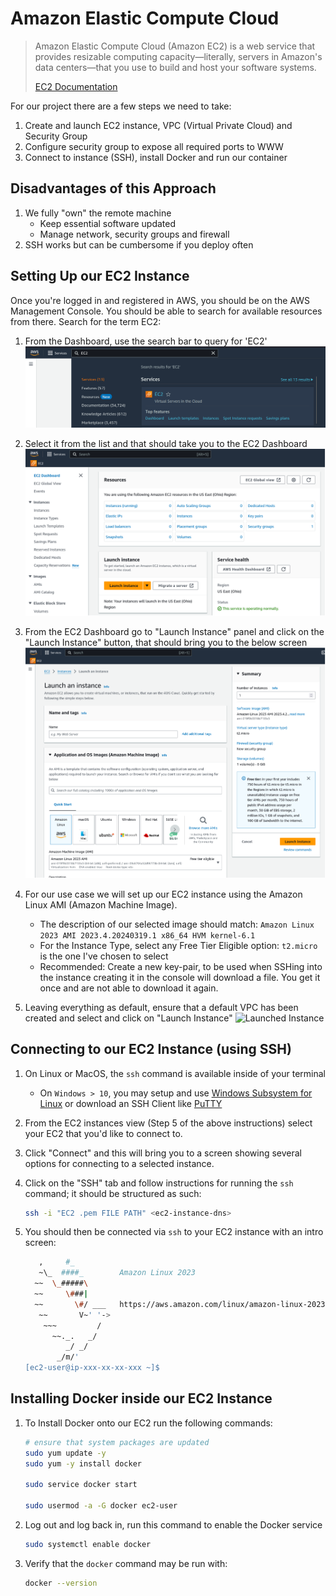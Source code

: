 # Amazon Elastic Compute Cloud

> Amazon Elastic Compute Cloud (Amazon EC2) is a web service that provides resizable computing capacity—literally,
> servers in Amazon's data centers—that you use to build and host your software systems.
>
> [EC2 Documentation](https://docs.aws.amazon.com/ec2/)

For our project there are a few steps we need to take:

1. Create and launch EC2 instance, VPC (Virtual Private Cloud) and Security Group
2. Configure security group to expose all required ports to WWW
3. Connect to instance (SSH), install Docker and run our container

## Disadvantages of this Approach

1. We fully "own" the remote machine
    - Keep essential software updated
    - Manage network, security groups and firewall
2. SSH works but can be cumbersome if you deploy often

## Setting Up our EC2 Instance

Once you're logged in and registered in AWS, you should be on the AWS Management
Console. You should be able to search for available resources from there. Search
for the term EC2:

1. From the Dashboard, use the search bar to query for 'EC2'
   ![EC2 Search](../../../.attachments/EC2/EC2%20Search.png "EC2 Search")

2. Select it from the list and that should take you to the EC2 Dashboard
   ![EC2 Dashboard](../../../.attachments/EC2/EC2%20Dashboard.png "EC2 Dashbaord")

3. From the EC2 Dashboard go to "Launch Instance" panel and click on the "Launch Instance"
   button, that should bring you to the below screen
   ![Launch Instance](../../../.attachments/EC2/EC2%20LaunchInstance.png "EC2 Launch Instance")

4. For our use case we will set up our EC2 instance using the Amazon Linux AMI (Amazon Machine Image).
    - The description of our selected image should match:
      `Amazon Linux 2023 AMI 2023.4.20240319.1 x86_64 HVM kernel-6.1`
    - For the Instance Type, select any Free Tier Eligible option:
      `t2.micro` is the one I've chosen to select
    - Recommended: Create a new key-pair, to be used when SSHing into the instance creating it in the console
      will download a file. You get it once and are not able to download it again.

5. Leaving everything as default, ensure that a default VPC has been created and select and
   click on "Launch Instance"
   ![Launched Instance](../../.attachments/EC2/EC2%20LaunchedInstance.png "EC2 Launched Instance")

## Connecting to our EC2 Instance (using SSH)

1. On Linux or MacOS, the `ssh` command is available inside of your terminal
    - On `Windows > 10`, you may setup and
      use [Windows Subsystem for Linux](https://learn.microsoft.com/en-us/windows/wsl/install)
      or download an SSH Client like [PuTTY](https://putty.org/)

2. From the EC2 instances view (Step 5 of the above instructions) select your EC2 that you'd like to connect to.
3. Click "Connect" and this will bring you to a screen showing several options for connecting to a selected instance.
4. Click on the "SSH" tab and follow instructions for running the `ssh` command; it should be structured as such:
    ```bash
    ssh -i "EC2 .pem FILE PATH" <ec2-instance-dns>
    ```
5. You should then be connected via `ssh` to your EC2 instance with an intro screen:
    ```bash
       ,     #_
       ~\_  ####_        Amazon Linux 2023
      ~~  \_#####\
      ~~     \###|
      ~~       \#/ ___   https://aws.amazon.com/linux/amazon-linux-2023
       ~~       V~' '->
        ~~~         /
          ~~._.   _/
             _/ _/
           _/m/'
    [ec2-user@ip-xxx-xx-xx-xxx ~]$ 
    ```

## Installing Docker inside our EC2 Instance

1. To Install Docker onto our EC2 run the following commands:
    ```bash
    # ensure that system packages are updated
    sudo yum update -y
    sudo yum -y install docker

    sudo service docker start

    sudo usermod -a -G docker ec2-user
    ```

2. Log out and log back in, run this command to enable the Docker service
    ```bash
    sudo systemctl enable docker
    ```
3. Verify that the `docker` command may be run with:
    ```bash
    docker --version
    ```

